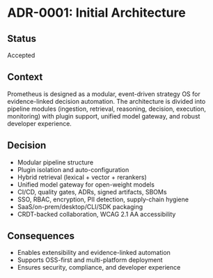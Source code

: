 # ADR-0001: Initial Architecture

## Status

Accepted

## Context

Prometheus is designed as a modular, event-driven strategy OS for
evidence-linked decision automation. The architecture is divided into
pipeline modules (ingestion, retrieval, reasoning, decision, execution,
monitoring) with plugin support, unified model gateway, and robust
developer experience.

## Decision

- Modular pipeline structure
- Plugin isolation and auto-configuration
- Hybrid retrieval (lexical + vector + rerankers)
- Unified model gateway for open-weight models
- CI/CD, quality gates, ADRs, signed artifacts, SBOMs
- SSO, RBAC, encryption, PII detection, supply-chain hygiene
- SaaS/on-prem/desktop/CLI/SDK packaging
- CRDT-backed collaboration, WCAG 2.1 AA accessibility

## Consequences

- Enables extensibility and evidence-linked automation
- Supports OSS-first and multi-platform deployment
- Ensures security, compliance, and developer experience

